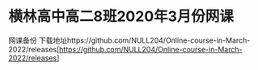 # 横林高中高二8班2020年3月份网课
网课备份
下载地址https://github.com/NULL204/Online-course-in-March-2022/releases[https://github.com/NULL204/Online-course-in-March-2022/releases]
